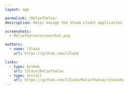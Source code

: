 ```yaml
---
layout: app

permalink: /ReliefValve/
description: Helps manage the Steam client application.

screenshots:
  - ReliefValve/screenshot.png

authors:
  - name: l3laze
    url: https://github.com/l3laze

links:
  - type: GitHub
    url: l3laze/ReliefValve
  - type: Install
    url: https://github.com/l3laze/ReliefValve/releases
---
```


